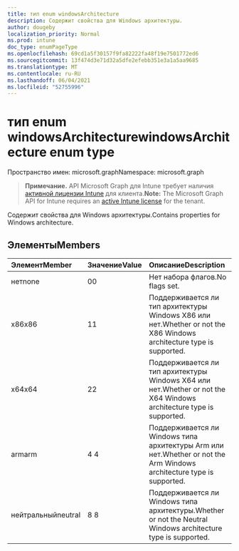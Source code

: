 ```yaml
---
title: тип enum windowsArchitecture
description: Содержит свойства для Windows архитектуры.
author: dougeby
localization_priority: Normal
ms.prod: intune
doc_type: enumPageType
ms.openlocfilehash: 69cd1a5f30157f9fa82222fa48f19e7501772ed6
ms.sourcegitcommit: 13f474d3e71d32a5dfe2efebb351e3a1a5aa9685
ms.translationtype: MT
ms.contentlocale: ru-RU
ms.lasthandoff: 06/04/2021
ms.locfileid: "52755996"
---
```

# <a name="windowsarchitecture-enum-type"></a><span data-ttu-id="62f6b-103">тип enum windowsArchitecture</span><span class="sxs-lookup"><span data-stu-id="62f6b-103">windowsArchitecture enum type</span></span>

<span data-ttu-id="62f6b-104">Пространство имен: microsoft.graph</span><span class="sxs-lookup"><span data-stu-id="62f6b-104">Namespace: microsoft.graph</span></span>

> <span data-ttu-id="62f6b-105">**Примечание.** API Microsoft Graph для Intune требует наличия [активной лицензии Intune](https://go.microsoft.com/fwlink/?linkid=839381) для клиента.</span><span class="sxs-lookup"><span data-stu-id="62f6b-105">**Note:** The Microsoft Graph API for Intune requires an [active Intune license](https://go.microsoft.com/fwlink/?linkid=839381) for the tenant.</span></span>

<span data-ttu-id="62f6b-106">Содержит свойства для Windows архитектуры.</span><span class="sxs-lookup"><span data-stu-id="62f6b-106">Contains properties for Windows architecture.</span></span>

## <a name="members"></a><span data-ttu-id="62f6b-107">Элементы</span><span class="sxs-lookup"><span data-stu-id="62f6b-107">Members</span></span>
|<span data-ttu-id="62f6b-108">Элемент</span><span class="sxs-lookup"><span data-stu-id="62f6b-108">Member</span></span>|<span data-ttu-id="62f6b-109">Значение</span><span class="sxs-lookup"><span data-stu-id="62f6b-109">Value</span></span>|<span data-ttu-id="62f6b-110">Описание</span><span class="sxs-lookup"><span data-stu-id="62f6b-110">Description</span></span>|
|:---|:---|:---|
|<span data-ttu-id="62f6b-111">нет</span><span class="sxs-lookup"><span data-stu-id="62f6b-111">none</span></span>|<span data-ttu-id="62f6b-112">0</span><span class="sxs-lookup"><span data-stu-id="62f6b-112">0</span></span>|<span data-ttu-id="62f6b-113">Нет набора флагов.</span><span class="sxs-lookup"><span data-stu-id="62f6b-113">No flags set.</span></span>|
|<span data-ttu-id="62f6b-114">x86</span><span class="sxs-lookup"><span data-stu-id="62f6b-114">x86</span></span>|<span data-ttu-id="62f6b-115">1</span><span class="sxs-lookup"><span data-stu-id="62f6b-115">1</span></span>|<span data-ttu-id="62f6b-116">Поддерживается ли тип архитектуры Windows X86 или нет.</span><span class="sxs-lookup"><span data-stu-id="62f6b-116">Whether or not the X86 Windows architecture type is supported.</span></span>|
|<span data-ttu-id="62f6b-117">x64</span><span class="sxs-lookup"><span data-stu-id="62f6b-117">x64</span></span>|<span data-ttu-id="62f6b-118">2</span><span class="sxs-lookup"><span data-stu-id="62f6b-118">2</span></span>|<span data-ttu-id="62f6b-119">Поддерживается ли тип архитектуры Windows X64 или нет.</span><span class="sxs-lookup"><span data-stu-id="62f6b-119">Whether or not the X64 Windows architecture type is supported.</span></span>|
|<span data-ttu-id="62f6b-120">arm</span><span class="sxs-lookup"><span data-stu-id="62f6b-120">arm</span></span>|<span data-ttu-id="62f6b-121">4 </span><span class="sxs-lookup"><span data-stu-id="62f6b-121">4</span></span>|<span data-ttu-id="62f6b-122">Поддерживается ли Windows типа архитектуры Arm или нет.</span><span class="sxs-lookup"><span data-stu-id="62f6b-122">Whether or not the Arm Windows architecture type is supported.</span></span>|
|<span data-ttu-id="62f6b-123">нейтральный</span><span class="sxs-lookup"><span data-stu-id="62f6b-123">neutral</span></span>|<span data-ttu-id="62f6b-124">8 </span><span class="sxs-lookup"><span data-stu-id="62f6b-124">8</span></span>|<span data-ttu-id="62f6b-125">Поддерживается ли Windows типа архитектуры.</span><span class="sxs-lookup"><span data-stu-id="62f6b-125">Whether or not the Neutral Windows architecture type is supported.</span></span>|




